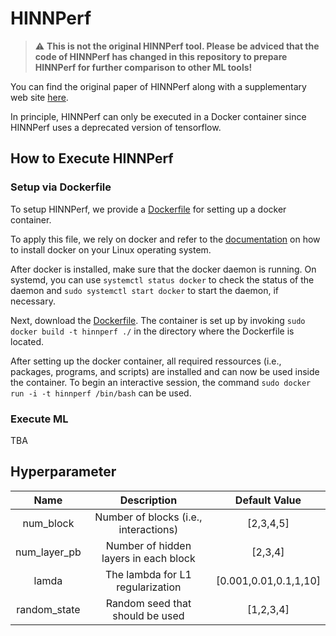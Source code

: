 # HINNPerf

> :warning: **This is not the original HINNPerf tool. Please be adviced that the code of HINNPerf has changed in this repository to prepare HINNPerf for further comparison to other ML tools!**

You can find the original paper of HINNPerf along with a supplementary web site [here](https://dl.acm.org/doi/full/10.1145/3528100?casa_token=Z6hB1GSwELcAAAAA%3Alq27gjqh20zCF6tep1jox8tM1K1YvuaW97HmM0WmwLs5b3qVFL2XPxN0XMbn-wDM8WYHm1Xnrp0).

In principle, HINNPerf can only be executed in a Docker container since HINNPerf uses a deprecated version of tensorflow.

## How to Execute HINNPerf

### Setup via Dockerfile

To setup HINNPerf, we provide a [Dockerfile](./Dockerfile) for setting up a docker container.

To apply this file, we rely on docker and refer to the [documentation](https://docs.docker.com/install/linux/docker-ce/ubuntu/) on how to install docker on your Linux operating system.

After docker is installed, make sure that the docker daemon is running. On systemd, you can use ```systemctl status docker``` to check the status of the daemon and ```sudo systemctl start docker``` to start the daemon, if necessary.

Next, download the [Dockerfile](./Dockerfile).
The container is set up by invoking ```sudo docker build -t hinnperf ./``` in the directory where the Dockerfile is located.

After setting up the docker container, all required ressources (i.e., packages, programs, and scripts) are installed and can now be used inside the container.
To begin an interactive session, the command ```sudo docker run -i -t hinnperf /bin/bash``` can be used.

### Execute ML

TBA

## Hyperparameter

| Name  | Description | Default Value |
| :---: | :---------: | :-----------: |
| num_block | Number of blocks (i.e., interactions) | [2,3,4,5] |
| num_layer_pb | Number of hidden layers in each block | [2,3,4] |
| lamda | The lambda for L1 regularization | [0.001,0.01,0.1,1,10] |
| random_state | Random seed that should be used | [1,2,3,4] |